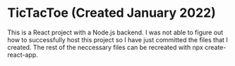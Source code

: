 # TicTacToe (Created January 2022)


This is a React project with a Node.js backend. I was not able to figure out how to successfully host this project so I have just committed the files that I created. The rest of the neccessary files can be recreated with npx create-react-app.
